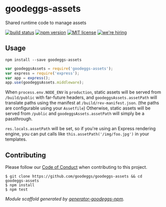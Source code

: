 # goodeggs-assets

Shared runtime code to manage assets

[![build status][travis-badge]][travis-link]
[![npm version][npm-badge]][npm-link]
[![MIT license][license-badge]][license-link]
[![we're hiring][hiring-badge]][hiring-link]


## Usage

```
npm install --save goodeggs-assets
```

```js
var goodeggsAssets = require('goodeggs-assets');
var express = require('express');
var app = express();
app.use(goodeggsAssets.middleware);
```

When `process.env.NODE_ENV` is `production`, static assets will be served from `/build/public` with far-future headers, and `goodeggsAssets.assetPath` will translate paths using the manifest at `/build/rev-manifest.json`.  (the paths are configurable using your `Assetfile`)  Otherwise, static assets will be served from `/public` and `goodeggsAssets.assetPath` will simply be a passthrough.


`res.locals.assetPath` will be set, so if you're using an Express rendering engine, you can put calls like `this.assetPath('/img/foo.jpg')` in your templates.

## Contributing

Please follow our [Code of Conduct](https://github.com/goodeggs/goodeggs-assets/blob/master/CODE_OF_CONDUCT.md)
when contributing to this project.

```
$ git clone https://github.com/goodeggs/goodeggs-assets && cd goodeggs-assets
$ npm install
$ npm test
```

_Module scaffold generated by [generator-goodeggs-npm](https://github.com/goodeggs/generator-goodeggs-npm)._


[travis-badge]: http://img.shields.io/travis/goodeggs/goodeggs-assets.svg?style=flat-square
[travis-link]: https://travis-ci.org/goodeggs/goodeggs-assets
[npm-badge]: http://img.shields.io/npm/v/goodeggs-assets.svg?style=flat-square
[npm-link]: https://www.npmjs.org/package/goodeggs-assets
[license-badge]: http://img.shields.io/badge/license-MIT-blue.svg?style=flat-square
[license-link]: LICENSE.md
[hiring-badge]: https://img.shields.io/badge/we're_hiring-yes-brightgreen.svg?style=flat-square
[hiring-link]: http://goodeggs.jobscore.com/?detail=Open+Source&sid=161

